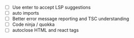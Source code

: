- [ ] Use enter to accept LSP suggestions
- [ ] auto imports
- [ ] Better error message reporting and TSC understanding
- [ ] Code ninja / quokka
- [ ] autoclose HTML and react tags

